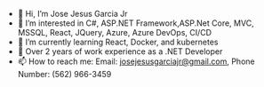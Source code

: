 - 👋 Hi, I’m Jose Jesus Garcia Jr
- 👀 I’m interested in C#, ASP.NET Framework,ASP.Net Core, MVC, MSSQL, React, JQuery, Azure, Azure DevOps, CI/CD
- 🌱 I’m currently learning React, Docker, and kubernetes
- 💞️ Over 2 years of work experience as a .NET Developer
- 📫 How to reach me: Email: josejesusgarciajr@gmail.com, Phone Number: (562) 966-3459

<!---
josejesusgarciajr/josejesusgarciajr is a ✨ special ✨ repository because its `README.md` (this file) appears on your GitHub profile.
You can click the Preview link to take a look at your changes.
--->
